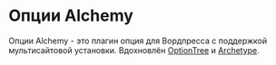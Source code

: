 # Опции Alchemy

Опции Alchemy - это плагин опция для Вордпресса с поддержкой мультисайтовой установки. Вдохновлён [OptionTree](https://wordpress.org/plugins/option-tree/) и [Archetype](https://our.umbraco.org/projects/backoffice-extensions/archetype/).
